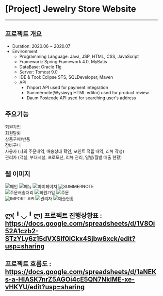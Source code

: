 # **[Project] Jewelry Store Website**
***
## 프로젝트 개요

* Duration: 2020.06 ~ 2020.07   
* Environment   
   - Programming Language: Java, JSP, HTML, CSS, JavaScript   
   - Framework: Spring Framework 4.0, MyBatis   
   - DataBase: Oracle 11g    
   - Server: Tomcat 9.0       
   - IDE & Tool: Eclipse STS, SQLDeveloper, Maven   
   - API:        
     - I'mport API used for payment integration       
     - Summernote(Wysiwyg HTML editor) used for product review      
     - Daum Postcode API used for searching user's address      
## 주요기능  
회원가입    
회원탈퇴     
상품구매/반품    
장바구니     
사용자 (나의 주문내역, 배송상태 확인, 포인트 적립 내역, 리뷰 작성)     
관리자 (객실, 부대시설, 프로모션, 리뷰 관리, 일별/월별 매출 현황)   

## 웹 이미지   
![메인](https://user-images.githubusercontent.com/62457271/104874499-705c5d80-5996-11eb-89cc-5d6e788a4a07.png)
![메뉴](https://user-images.githubusercontent.com/62457271/104874515-781c0200-5996-11eb-88ae-de760395b33d.png)
![마이페이지](https://user-images.githubusercontent.com/62457271/104874531-8407c400-5996-11eb-8cc7-cc74c7db95cd.png)
![SUMMERNOTE](https://user-images.githubusercontent.com/62457271/104874543-89fda500-5996-11eb-923c-35ae534ca777.png)   
![주문배송처리](https://user-images.githubusercontent.com/62457271/104874562-91bd4980-5996-11eb-8972-c10a8e8fb81f.png)
![회원가입](https://user-images.githubusercontent.com/62457271/104874576-9681fd80-5996-11eb-8f5e-95858e9bcb62.png)
![주문](https://user-images.githubusercontent.com/62457271/104874609-aac5fa80-5996-11eb-8233-6c83196f7252.png)   
![IMPORT API](https://user-images.githubusercontent.com/62457271/104874612-abf72780-5996-11eb-9256-e2ce1e1a2d14.png)
![관리자](https://user-images.githubusercontent.com/62457271/104874613-ac8fbe00-5996-11eb-86ec-c0419c092705.png)
![매출현황](https://user-images.githubusercontent.com/62457271/104874614-ac8fbe00-5996-11eb-8b8f-d79eeba09263.png)   


ლ( ╹ ◡ ╹ ლ) 
프로젝트 진행상황표 : https://docs.google.com/spreadsheets/d/1V8Oi52A1czb2-STzYLy6z15dVXSlf0iCkx4Sjbw6xck/edit?usp=sharing
-----------------------------------------
프로젝트 흐름도 : https://docs.google.com/spreadsheets/d/1aNEKs-a-HIASK7nrZ5AGOi4cE5QN7NkIME-xe-vHKYU/edit?usp=sharing
-----------------------------------------
